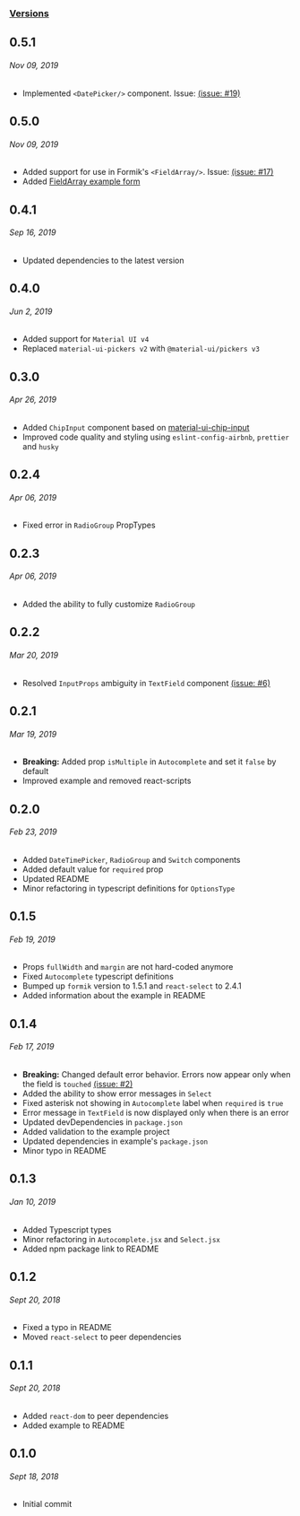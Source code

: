 ### [Versions](https://github.com/gerhat/material-ui-formik-components/releases)

## 0.5.1
###### _Nov 09, 2019_
- Implemented `<DatePicker/>` component. Issue: [(issue: #19)](https://github.com/gerhat/material-ui-formik-components/issues/19)

## 0.5.0
###### _Nov 09, 2019_
- Added support for use in Formik's `<FieldArray/>`. Issue: [(issue: #17)](https://github.com/gerhat/material-ui-formik-components/issues/17)
- Added [FieldArray example form](https://github.com/gerhat/material-ui-formik-components/tree/master/example/src/FieldArrayExample.jsx)

## 0.4.1
###### _Sep 16, 2019_
- Updated dependencies to the latest version

## 0.4.0
###### _Jun 2, 2019_
- Added support for `Material UI v4`
- Replaced `material-ui-pickers v2` with `@material-ui/pickers v3`

## 0.3.0
###### _Apr 26, 2019_
- Added `ChipInput` component based on [material-ui-chip-input](https://github.com/TeamWertarbyte/material-ui-chip-input)
- Improved code quality and styling using `eslint-config-airbnb`, `prettier` and `husky`

## 0.2.4
###### _Apr 06, 2019_
- Fixed error in `RadioGroup` PropTypes

## 0.2.3
###### _Apr 06, 2019_
- Added the ability to fully customize `RadioGroup`

## 0.2.2
###### _Mar 20, 2019_
- Resolved `InputProps` ambiguity in `TextField` component [(issue: #6)](https://github.com/gerhat/material-ui-formik-components/issues/6)

## 0.2.1
###### _Mar 19, 2019_
- **Breaking:** Added prop `isMultiple` in `Autocomplete` and set it `false` by default
- Improved example and removed react-scripts

## 0.2.0
###### _Feb 23, 2019_
- Added `DateTimePicker`, `RadioGroup` and `Switch` components
- Added default value for `required` prop
- Updated README
- Minor refactoring in typescript definitions for `OptionsType`

## 0.1.5
###### _Feb 19, 2019_
- Props `fullWidth` and `margin` are not hard-coded anymore
- Fixed `Autocomplete` typescript definitions
- Bumped up `formik` version to 1.5.1 and `react-select` to 2.4.1
- Added information about the example in README

## 0.1.4
###### _Feb 17, 2019_
- **Breaking:** Changed default error behavior. Errors now appear only when the field is `touched` [(issue: #2)](https://github.com/gerhat/material-ui-formik-components/issues/2)
- Added the ability to show error messages in `Select`
- Fixed asterisk not showing in `Autocomplete` label when `required` is `true`
- Error message in `TextField` is now displayed only when there is an error
- Updated devDependencies in `package.json`
- Added validation to the example project
- Updated dependencies in example's `package.json`
- Minor typo in README

## 0.1.3
###### _Jan 10, 2019_
- Added Typescript types
- Minor refactoring in `Autocomplete.jsx` and `Select.jsx`
- Added npm package link to README

## 0.1.2
###### _Sept 20, 2018_
- Fixed a typo in README
- Moved `react-select` to peer dependencies

## 0.1.1
###### _Sept 20, 2018_
- Added `react-dom` to peer dependencies
- Added example to README

## 0.1.0
###### _Sept 18, 2018_
- Initial commit
